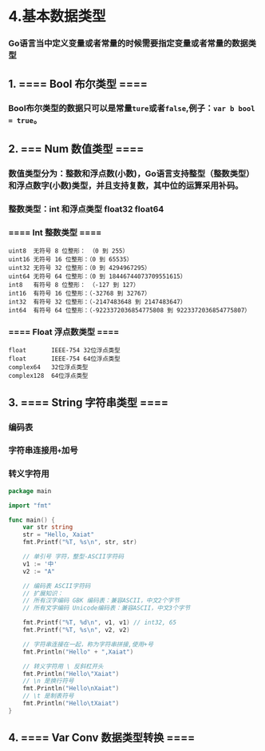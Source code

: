 # 4.基本数据类型
### Go语言当中定义变量或者常量的时候需要指定变量或者常量的数据类型

## 1. ==== Bool 布尔类型 ====
### Bool布尔类型的数据只可以是常量`ture`或者`false`,例子：`var b bool = true`。

## 2. === Num 数值类型 ====
### 数值类型分为：整数和浮点数(小数)，Go语言支持整型（整数类型）和浮点数字(小数)类型，并且支持复数，其中位的运算采用补码。
### 整数类型：int 和浮点类型 float32 float64
### ==== Int 整数类型 ====
```
uint8  无符号 8 位整形： （0 到 255）  
uint16 无符号 16 位整形：（0 到 65535）  
uint32 无符号 32 位整形：（0 到 4294967295）  
uint64 无符号 64 位整形：（0 到 18446744073709551615）  
int8   有符号 8 位整形： （-127 到 127）  
int16  有符号 16 位整形：（-32768 到 32767）  
int32  有符号 32 位整形：（-2147483648 到 2147483647）  
int64  有符号 64 位整形：（-9223372036854775808 到 9223372036854775807）  
```
### ==== Float 浮点数类型 ====
```
float       IEEE-754 32位浮点类型  
float       IEEE-754 64位浮点类型   
complex64   32位浮点类型  
complex128  64位浮点类型  
```

## 3. ==== String 字符串类型 ====
### 编码表
### 字符串连接用`+`加号
### 转义字符用
```go
package main

import "fmt"

func main() {
	var str string
	str = "Hello, Xaiat"
	fmt.Printf("%T, %s\n", str, str)

	// 单引号 字符，整型-ASCII字符码
	v1 := '中'
	v2 := "A"

	// 编码表 ASCII字符码
	// 扩展知识：
	// 所有汉字编码 GBK 编码表：兼容ASCII，中文2个字节
	// 所有文字编码 Unicode编码表：兼容ASCII，中文3个字节

	fmt.Printf("%T, %d\n", v1, v1) // int32, 65
	fmt.Printf("%T, %s\n", v2, v2)

	// 字符串连接在一起，称为字符串拼接,使用+号
	fmt.Println("Hello" + ",Xaiat")

	// 转义字符用 \ 反斜杠开头
	fmt.Println("Hello\"Xaiat")
	// \n 是换行符号
	fmt.Println("Hello\nXaiat")
	// \t 是制表符号
	fmt.Println("Hello\tXaiat")
}
```

## 4. ==== Var Conv 数据类型转换 ====
